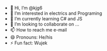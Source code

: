 - 👋 Hi, I’m @kjg6
- 👀 I’m interested in electrics and Programing
- 🌱 I’m currently learning C# and JS
- 💞️ I’m looking to collaborate on ...
- 📫 How to reach me e-mail
- 😄 Pronouns: He/his
- ⚡ Fun fact: Wujek

<!---
kjg6/kjg6 is a ✨ special ✨ repository because its `README.md` (this file) appears on your GitHub profile.
You can click the Preview link to take a look at your changes.
--->
